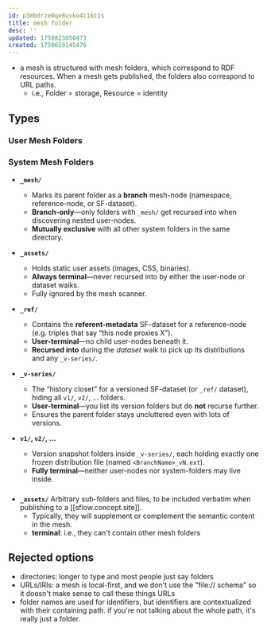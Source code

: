 ```yaml
---
id: p3mbdrze0qe8uvko4i16t1s
title: mesh folder
desc: ''
updated: 1750823850473
created: 1750659145476
---
```


- a mesh is structured with mesh folders, which correspond to RDF resources.
  When a mesh gets published, the folders also correspond to URL paths.
  - i.e., Folder = storage, Resource = identity

## Types

### User Mesh Folders

### System Mesh Folders

- **`_mesh/`**

  - Marks its parent folder as a **branch** mesh-node (namespace,
    reference-node, or SF-dataset).
  - **Branch-only**—only folders with `_mesh/` get recursed into when
    discovering nested user-nodes.
  - **Mutually exclusive** with all other system folders in the same directory.

- **`_assets/`**

  - Holds static user assets (images, CSS, binaries).
  - **Always terminal**—never recursed into by either the user-node or dataset
    walks.
  - Fully ignored by the mesh scanner.

- **`_ref/`**

  - Contains the **referent-metadata** SF-dataset for a reference-node (e.g.
    triples that say “this node proxies X”).
  - **User-terminal**—no child user-nodes beneath it.
  - **Recursed into** during the _dataset_ walk to pick up its distributions and
    any `_v-series/`.

- **`_v-series/`**

  - The “history closet” for a versioned SF-dataset (or `_ref/` dataset), hiding
    all `v1/`, `v2/`, … folders.
  - **User-terminal**—you list its version folders but do **not** recurse
    further.
  - Ensures the parent folder stays uncluttered even with lots of versions.

- **`v1/`, `v2/`, …**

  - Version snapshot folders inside `_v-series/`, each holding exactly one
    frozen distribution file (named `<BranchName>_vN.ext`).
  - **Fully terminal**—neither user-nodes nor system-folders may live inside.

### 

- **`_assets/`** Arbitrary sub-folders and files, to be included verbatim when
  publishing to a [[sflow.concept.site]].
  - Typically, they will supplement or complement the semantic content in the
    mesh.
  - **terminal**: i.e., they can't contain other mesh folders

## Rejected options

- directories: longer to type and most people just say folders
- URLs/IRIs: a mesh is local-first, and we don't use the "file:// schema" so it
  doesn't make sense to call these things URLs
- folder names are used for identifiers, but identifiers are contextualized with
  their containing path. if you're not talking about the whole path, it's really
  just a folder.
